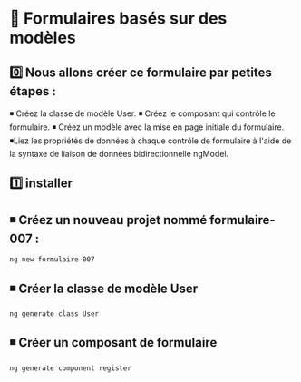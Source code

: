 # 📑  Formulaires basés sur des modèles

0️⃣ Nous allons créer ce formulaire par petites étapes :
-------------------------------------------------------
◾ Créez la classe de modèle User.
◾ Créez le composant qui contrôle le formulaire.
◾ Créez un modèle avec la mise en page initiale du formulaire.
◾Liez les propriétés de données à chaque contrôle de formulaire à l'aide de la syntaxe de liaison de données bidirectionnelle ngModel.


1️⃣ installer  
-------------
◾ Créez un nouveau projet nommé formulaire-007 :
-------------------------------------------------
```
ng new formulaire-007
```

◾ Créer la classe de modèle User 
--------------------------------
```
ng generate class User
```

◾ Créer un composant de formulaire
----------------------------------
``` 
ng generate component register
```
